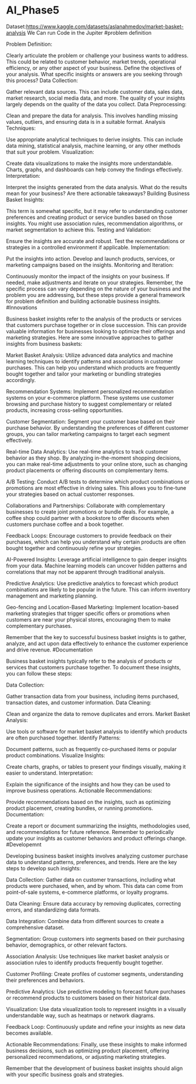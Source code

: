 # AI_Phase5
Dataset:https://www.kaggle.com/datasets/aslanahmedov/market-basket-analysis
We Can run Code in the Jupiter
#problem definition

Problem Definition:

Clearly articulate the problem or challenge your business wants to address. This could be related to customer behavior, market trends, operational efficiency, or any other aspect of your business.
Define the objectives of your analysis. What specific insights or answers are you seeking through this process?
Data Collection:

Gather relevant data sources. This can include customer data, sales data, market research, social media data, and more. The quality of your insights largely depends on the quality of the data you collect.
Data Preprocessing:

Clean and prepare the data for analysis. This involves handling missing values, outliers, and ensuring data is in a suitable format.
Analysis Techniques:

Use appropriate analytical techniques to derive insights. This can include data mining, statistical analysis, machine learning, or any other methods that suit your problem.
Visualization:

Create data visualizations to make the insights more understandable. Charts, graphs, and dashboards can help convey the findings effectively.
Interpretation:

Interpret the insights generated from the data analysis. What do the results mean for your business? Are there actionable takeaways?
Building Business Basket Insights:

This term is somewhat specific, but it may refer to understanding customer preferences and creating product or service bundles based on those insights. You might use association rules, recommendation algorithms, or market segmentation to achieve this.
Testing and Validation:

Ensure the insights are accurate and robust. Test the recommendations or strategies in a controlled environment if applicable.
Implementation:

Put the insights into action. Develop and launch products, services, or marketing campaigns based on the insights.
Monitoring and Iteration:

Continuously monitor the impact of the insights on your business. If needed, make adjustments and iterate on your strategies.
Remember, the specific process can vary depending on the nature of your business and the problem you are addressing, but these steps provide a general framework for problem definition and building actionable business insights.
#Innovations

Business basket insights refer to the analysis of the products or services that customers purchase together or in close succession. This can provide valuable information for businesses looking to optimize their offerings and marketing strategies. Here are some innovative approaches to gather insights from business baskets:

Market Basket Analysis: Utilize advanced data analytics and machine learning techniques to identify patterns and associations in customer purchases. This can help you understand which products are frequently bought together and tailor your marketing or bundling strategies accordingly.

Recommendation Systems: Implement personalized recommendation systems on your e-commerce platform. These systems use customer browsing and purchase history to suggest complementary or related products, increasing cross-selling opportunities.

Customer Segmentation: Segment your customer base based on their purchase behavior. By understanding the preferences of different customer groups, you can tailor marketing campaigns to target each segment effectively.

Real-time Data Analytics: Use real-time analytics to track customer behavior as they shop. By analyzing in-the-moment shopping decisions, you can make real-time adjustments to your online store, such as changing product placements or offering discounts on complementary items.

A/B Testing: Conduct A/B tests to determine which product combinations or promotions are most effective in driving sales. This allows you to fine-tune your strategies based on actual customer responses.

Collaborations and Partnerships: Collaborate with complementary businesses to create joint promotions or bundle deals. For example, a coffee shop could partner with a bookstore to offer discounts when customers purchase coffee and a book together.

Feedback Loops: Encourage customers to provide feedback on their purchases, which can help you understand why certain products are often bought together and continuously refine your strategies.

AI-Powered Insights: Leverage artificial intelligence to gain deeper insights from your data. Machine learning models can uncover hidden patterns and correlations that may not be apparent through traditional analysis.

Predictive Analytics: Use predictive analytics to forecast which product combinations are likely to be popular in the future. This can inform inventory management and marketing planning.

Geo-fencing and Location-Based Marketing: Implement location-based marketing strategies that trigger specific offers or promotions when customers are near your physical stores, encouraging them to make complementary purchases.

Remember that the key to successful business basket insights is to gather, analyze, and act upon data effectively to enhance the customer experience and drive revenue.
#Documentation

Business basket insights typically refer to the analysis of products or services that customers purchase together. To document these insights, you can follow these steps:

Data Collection:

Gather transaction data from your business, including items purchased, transaction dates, and customer information.
Data Cleaning:

Clean and organize the data to remove duplicates and errors.
Market Basket Analysis:

Use tools or software for market basket analysis to identify which products are often purchased together.
Identify Patterns:

Document patterns, such as frequently co-purchased items or popular product combinations.
Visualize Insights:

Create charts, graphs, or tables to present your findings visually, making it easier to understand.
Interpretation:

Explain the significance of the insights and how they can be used to improve business operations.
Actionable Recommendations:

Provide recommendations based on the insights, such as optimizing product placement, creating bundles, or running promotions.
Documentation:

Create a report or document summarizing the insights, methodologies used, and recommendations for future reference.
Remember to periodically update your insights as customer behaviors and product offerings change.
#Developemnt

Developing business basket insights involves analyzing customer purchase data to understand patterns, preferences, and trends. Here are the key steps to develop such insights:

Data Collection: Gather data on customer transactions, including what products were purchased, when, and by whom. This data can come from point-of-sale systems, e-commerce platforms, or loyalty programs.

Data Cleaning: Ensure data accuracy by removing duplicates, correcting errors, and standardizing data formats.

Data Integration: Combine data from different sources to create a comprehensive dataset.

Segmentation: Group customers into segments based on their purchasing behavior, demographics, or other relevant factors.

Association Analysis: Use techniques like market basket analysis or association rules to identify products frequently bought together.

Customer Profiling: Create profiles of customer segments, understanding their preferences and behaviors.

Predictive Analytics: Use predictive modeling to forecast future purchases or recommend products to customers based on their historical data.

Visualization: Use data visualization tools to represent insights in a visually understandable way, such as heatmaps or network diagrams.

Feedback Loop: Continuously update and refine your insights as new data becomes available.

Actionable Recommendations: Finally, use these insights to make informed business decisions, such as optimizing product placement, offering personalized recommendations, or adjusting marketing strategies.

Remember that the development of business basket insights should align with your specific business goals and strategies.
